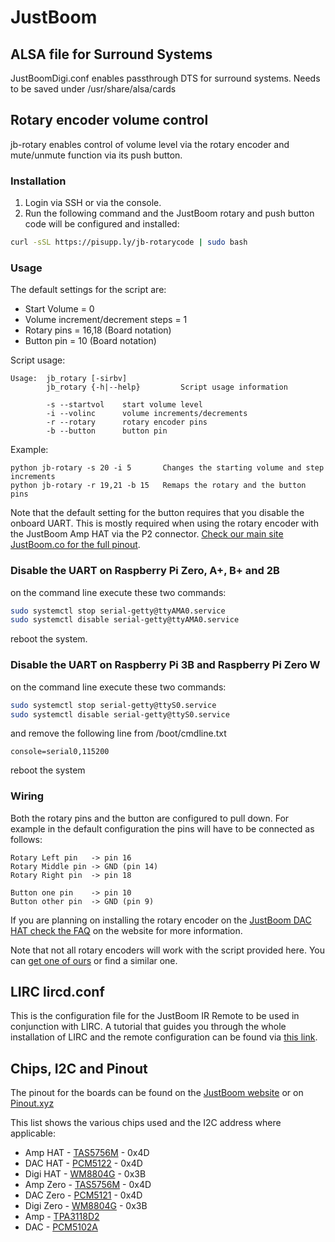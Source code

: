 # JustBoom
## ALSA file for Surround Systems
JustBoomDigi.conf enables passthrough DTS for surround systems. Needs to be saved under /usr/share/alsa/cards

## Rotary encoder volume control
jb-rotary enables control of volume level via the rotary encoder and mute/unmute function via its push button.
### Installation
1. Login via SSH or via the console.
2. Run the following command and the JustBoom rotary and push button code will be configured and installed: 
```bash
curl -sSL https://pisupp.ly/jb-rotarycode | sudo bash
```
### Usage
The default settings for the script are:
* Start Volume = 0
* Volume increment/decrement steps = 1
* Rotary pins = 16,18 (Board notation)
* Button pin = 10 (Board notation)

Script usage:
```
Usage:  jb_rotary [-sirbv]
        jb_rotary {-h|--help}         Script usage information

        -s --startvol    start volume level
        -i --volinc      volume increments/decrements
        -r --rotary      rotary encoder pins
        -b --button      button pin
```
Example:

```
python jb-rotary -s 20 -i 5       Changes the starting volume and step increments
python jb-rotary -r 19,21 -b 15   Remaps the rotary and the button pins
```
Note that the default setting for the button requires that you disable the onboard UART. This is mostly required when using the rotary encoder with the JustBoom Amp HAT via the P2 connector. [Check our main site JustBoom.co for the full pinout](https://www.justboom.co/technical-guides/boards-pinout/).

### Disable the UART on Raspberry Pi Zero, A+, B+ and 2B
on the command line execute these two commands:
``` bash
sudo systemctl stop serial-getty@ttyAMA0.service
sudo systemctl disable serial-getty@ttyAMA0.service
```
reboot the system.

### Disable the UART on Raspberry Pi 3B and Raspberry Pi Zero W
on the command line execute these two commands:
``` bash
sudo systemctl stop serial-getty@ttyS0.service
sudo systemctl disable serial-getty@ttyS0.service
```
and remove the following line from /boot/cmdline.txt
```
console=serial0,115200
```
reboot the system

### Wiring
Both the rotary pins and the button are configured to pull down. For example in the default configuration the pins will have to be connected as follows:
```
Rotary Left pin   -> pin 16
Rotary Middle pin -> GND (pin 14)
Rotary Right pin  -> pin 18

Button one pin    -> pin 10
Button other pin  -> GND (pin 9)
```
If you are planning on installing the rotary encoder on the [JustBoom DAC HAT check the FAQ](https://www.justboom.co/faqs/#FAQ-6) on the website for more information.

Note that not all rotary encoders will work with the script provided here. You can [get one of ours](https://www.pi-supply.com/product/rotary-encoder-push-switch/) or find a similar one.

## LIRC lircd.conf
This is the configuration file for the JustBoom IR Remote to be used in conjunction with LIRC.
A tutorial that guides you through the whole installation of LIRC and the remote configuration can be found via [this link](https://www.justboom.co/tutorials/configure-justboom-ir-remote-lirc/).

## Chips, I2C and Pinout
The pinout for the boards can be found on the [JustBoom website](https://www.justboom.co/technical-guides/boards-pinout/) or on [Pinout.xyz](https://pinout.xyz/boards#manufacturer=JustBoom)

This list shows the various chips used and the I2C address where applicable:
* Amp HAT - [TAS5756M](http://www.ti.com/product/TAS5756M) - 0x4D
* DAC HAT - [PCM5122](http://www.ti.com/product/PCM5122) - 0x4D
* Digi HAT - [WM8804G](http://www.alldatasheet.net/view.jsp?Searchword=WM8804G&sField=2) - 0x3B
* Amp Zero - [TAS5756M](http://www.ti.com/product/TAS5756M) - 0x4D
* DAC Zero - [PCM5121](http://www.ti.com/product/PCM5121) - 0x4D
* Digi Zero - [WM8804G](http://www.alldatasheet.net/view.jsp?Searchword=WM8804G&sField=2) - 0x3B
* Amp - [TPA3118D2](http://www.ti.com/product/TPA3118D2)
* DAC - [PCM5102A](http://www.ti.com/product/PCM5102A)

